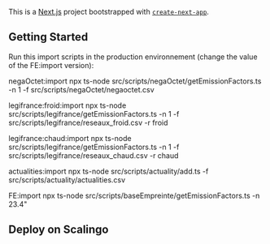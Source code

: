 This is a [Next.js](https://nextjs.org) project bootstrapped with [`create-next-app`](https://nextjs.org/docs/app/api-reference/cli/create-next-app).

## Getting Started

Run this import scripts in the production environnement (change the value of the FE:import version):

negaOctet:import
npx ts-node src/scripts/negaOctet/getEmissionFactors.ts -n 1 -f src/scripts/negaOctet/negaoctet.csv

legifrance:froid:import
npx ts-node src/scripts/legifrance/getEmissionFactors.ts -n 1 -f src/scripts/legifrance/reseaux_froid.csv -r froid

legifrance:chaud:import
npx ts-node src/scripts/legifrance/getEmissionFactors.ts -n 1 -f src/scripts/legifrance/reseaux_chaud.csv -r chaud

actualities:import
npx ts-node src/scripts/actuality/add.ts -f src/scripts/actuality/actualities.csv

FE:import
npx ts-node src/scripts/baseEmpreinte/getEmissionFactors.ts -n 23.4"

## Deploy on Scalingo
